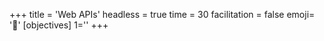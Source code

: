 +++
title = 'Web APIs'
headless = true
time = 30
facilitation = false
emoji= '🧩'
[objectives]
    1=''
+++
